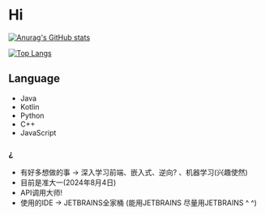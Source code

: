 # Hi
    
 [![Anurag's GitHub stats](https://github-readme-stats.vercel.app/api?username=luorenmu)](https://github.com/anuraghazra/github-readme-stats)      





                                   
 [![Top Langs](https://github-readme-stats.vercel.app/api/top-langs/?username=luorenmu)](https://github.com/anuraghazra/github-readme-stats)    

## Language
- Java
- Kotlin
- Python
- C++
- JavaScript

### ¿
- 有好多想做的事 -> 深入学习前端、嵌入式、逆向? 、机器学习(兴趣使然)
- 目前是准大一(2024年8月4日)
- API调用大师!
- 使用的IDE -> JETBRAINS全家桶 (能用JETBRAINS 尽量用JETBRAINS ^ ^)
  
<!--
**LuoRenMu/LuoRenMu** is a ✨ _special_ ✨ repository because its `README.md` (this file) appears on your GitHub profile.


  


Here are some ideas to get you started:

- 🔭 I’m currently working on ...
- 🌱 I’m currently learning ...
- 👯 I’m looking to collaborate on ...
- 🤔 I’m looking for help with ...
- 💬 Ask me about ...
- 📫 How to reach me: ...
- 😄 Pronouns: ...
- ⚡ Fun fact: ...
-->

